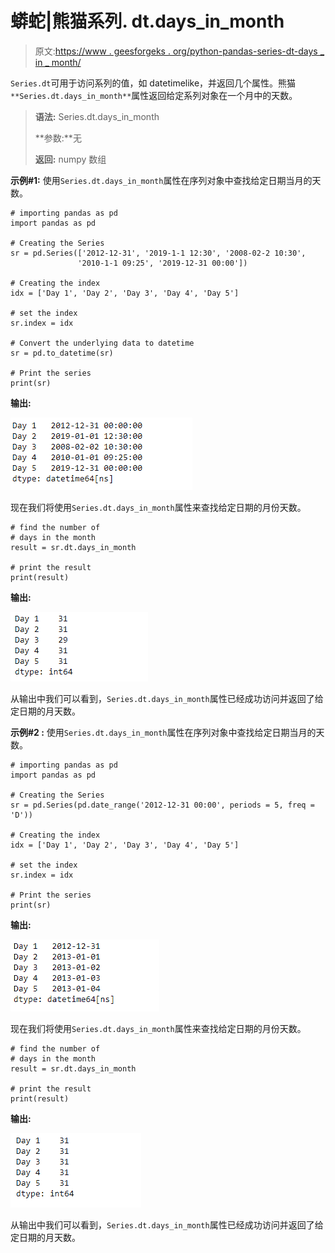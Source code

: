 # 蟒蛇|熊猫系列. dt.days_in_month

> 原文:[https://www . geesforgeks . org/python-pandas-series-dt-days _ in _ month/](https://www.geeksforgeeks.org/python-pandas-series-dt-days_in_month/)

`Series.dt`可用于访问系列的值，如 datetimelike，并返回几个属性。熊猫 `**Series.dt.days_in_month**`属性返回给定系列对象在一个月中的天数。

> **语法:** Series.dt.days_in_month
> 
> **参数:**无
> 
> **返回:** numpy 数组

**示例#1:** 使用`Series.dt.days_in_month`属性在序列对象中查找给定日期当月的天数。

```
# importing pandas as pd
import pandas as pd

# Creating the Series
sr = pd.Series(['2012-12-31', '2019-1-1 12:30', '2008-02-2 10:30',
               '2010-1-1 09:25', '2019-12-31 00:00'])

# Creating the index
idx = ['Day 1', 'Day 2', 'Day 3', 'Day 4', 'Day 5']

# set the index
sr.index = idx

# Convert the underlying data to datetime 
sr = pd.to_datetime(sr)

# Print the series
print(sr)
```

**输出:**

![](img/d78f036d93937c0d2308be4cace65f1c.png)

现在我们将使用`Series.dt.days_in_month`属性来查找给定日期的月份天数。

```
# find the number of 
# days in the month
result = sr.dt.days_in_month

# print the result
print(result)
```

**输出:**

![](img/f5eb8ed79bdedfe2f54d2933eae2606c.png)

从输出中我们可以看到，`Series.dt.days_in_month`属性已经成功访问并返回了给定日期的月天数。

**示例#2 :** 使用`Series.dt.days_in_month`属性在序列对象中查找给定日期当月的天数。

```
# importing pandas as pd
import pandas as pd

# Creating the Series
sr = pd.Series(pd.date_range('2012-12-31 00:00', periods = 5, freq = 'D'))

# Creating the index
idx = ['Day 1', 'Day 2', 'Day 3', 'Day 4', 'Day 5']

# set the index
sr.index = idx

# Print the series
print(sr)
```

**输出:**

![](img/b39d09332de57acef9c1cc2e457692bc.png)

现在我们将使用`Series.dt.days_in_month`属性来查找给定日期的月份天数。

```
# find the number of 
# days in the month
result = sr.dt.days_in_month

# print the result
print(result)
```

**输出:**

![](img/c886f2a9440c0d72a2241feb7109b5c4.png)

从输出中我们可以看到，`Series.dt.days_in_month`属性已经成功访问并返回了给定日期的月天数。